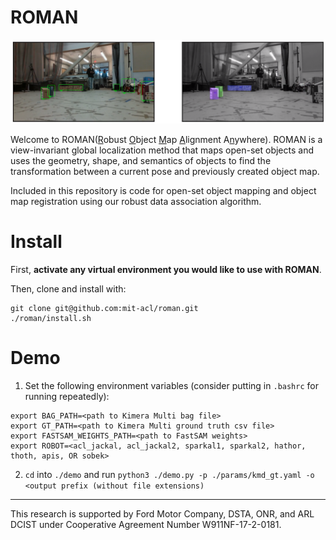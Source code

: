 # ROMAN

![demo](./media/tracking.png)

Welcome to ROMAN(<ins>R</ins>obust <ins>O</ins>bject <ins>M</ins>ap <ins>A</ins>lignment A<ins>n</ins>ywhere).
ROMAN is a view-invariant global localization method that maps open-set objects and uses the geometry, shape, and semantics of objects to find the transformation between a current pose and previously created object map.

Included in this repository is code for open-set object mapping and object map registration using our robust data association algorithm.

# Install

First, **activate any virtual environment you would like to use with ROMAN**.

Then, clone and install with:

```
git clone git@github.com:mit-acl/roman.git
./roman/install.sh
```

# Demo

1. Set the following environment variables (consider putting in `.bashrc` for running repeatedly):

```
export BAG_PATH=<path to Kimera Multi bag file>
export GT_PATH=<path to Kimera Multi ground truth csv file>
export FASTSAM_WEIGHTS_PATH=<path to FastSAM weights>
export ROBOT=<acl_jackal, acl_jackal2, sparkal1, sparkal2, hathor, thoth, apis, OR sobek>
```

2. `cd` into `./demo` and run `python3 ./demo.py -p ./params/kmd_gt.yaml -o <output prefix (without file extensions)`

---

This research is supported by Ford Motor Company, DSTA, ONR, and
ARL DCIST under Cooperative Agreement Number W911NF-17-2-0181.

